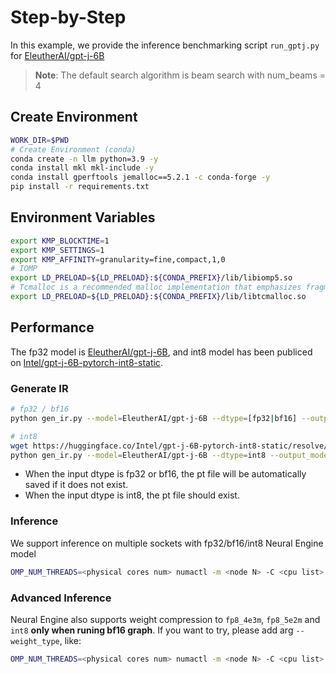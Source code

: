 Step-by-Step
=========

In this example, we provide the inference benchmarking script `run_gptj.py` for [EleutherAI/gpt-j-6B](https://huggingface.co/EleutherAI/gpt-j-6B)

>**Note**: The default search algorithm is beam search with num_beams = 4

## Create Environment
```bash
WORK_DIR=$PWD
# Create Environment (conda)
conda create -n llm python=3.9 -y
conda install mkl mkl-include -y
conda install gperftools jemalloc==5.2.1 -c conda-forge -y
pip install -r requirements.txt
```

## Environment Variables
```bash
export KMP_BLOCKTIME=1
export KMP_SETTINGS=1
export KMP_AFFINITY=granularity=fine,compact,1,0
# IOMP
export LD_PRELOAD=${LD_PRELOAD}:${CONDA_PREFIX}/lib/libiomp5.so
# Tcmalloc is a recommended malloc implementation that emphasizes fragmentation avoidance and scalable concurrency support.
export LD_PRELOAD=${LD_PRELOAD}:${CONDA_PREFIX}/lib/libtcmalloc.so
```
## Performance

The fp32 model is [EleutherAI/gpt-j-6B](https://huggingface.co/EleutherAI/gpt-j-6B), and int8 model has been publiced on [Intel/gpt-j-6B-pytorch-int8-static](https://huggingface.co/Intel/gpt-j-6B-pytorch-int8-static).

### Generate IR
```bash
# fp32 / bf16
python gen_ir.py --model=EleutherAI/gpt-j-6B --dtype=[fp32|bf16] --output_model=<path to ir>

# int8
wget https://huggingface.co/Intel/gpt-j-6B-pytorch-int8-static/resolve/main/pytorch_model.bin -O <path to int8_model.pt>
python gen_ir.py --model=EleutherAI/gpt-j-6B --dtype=int8 --output_model=<path to ir> --pt_file=<path to int8_model.pt>
```
- When the input dtype is fp32 or bf16, the pt file will be automatically saved if it does not exist.
- When the input dtype is int8, the pt file should exist.

### Inference 
We support inference on multiple sockets with fp32/bf16/int8 Neural Engine model
```bash
OMP_NUM_THREADS=<physical cores num> numactl -m <node N> -C <cpu list> python run_gptj.py --max-new-tokens 32 --input-tokens 32 --batch-size 1 --ir_path <path to ir>
```
### Advanced Inference
Neural Engine also supports weight compression to `fp8_4e3m`, `fp8_5e2m` and `int8` **only when runing bf16 graph**. If you want to try, please add arg `--weight_type`, like:
```bash
OMP_NUM_THREADS=<physical cores num> numactl -m <node N> -C <cpu list> python run_gptj.py --max-new-tokens 32 --input-tokens 32 --batch-size 1 --ir_path <path to bf16 ir> --weight_type=fp8_5e2m
```
